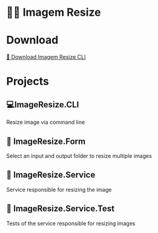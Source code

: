 # 🎴📏 Imagem Resize

# Download

[💾 Download Imagem Resize CLI](release/ImageResize.CLI.exe)

# Projects

## 💻ImageResize.CLI

Resize image via command line

## 🔳 ImageResize.Form

Select an input and output folder to resize multiple images

## 🧩 ImageResize.Service

Service responsible for resizing the image

## 🥽 ImageResize.Service.Test

Tests of the service responsible for resizing images